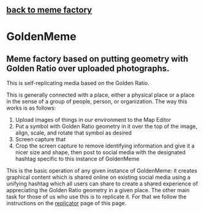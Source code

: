 ## [back to meme factory](index.html)

# GoldenMeme

## Meme factory based on putting geometry with Golden Ratio over uploaded photographs. 

This is self-replicating media based on the Golden Ratio.  

This is generally connected with a place, either a physical place or a place in the sense of a group of people, person, or organization.  The way this works is as follows:


1. Upload images of things in our environment to the Map Editor
2. Put a symbol with Golden Ratio geometry in it over the top of the image, align, scale, and rotate that symbol as desired 
3. Screen capture that
4. Crop the screen capture to remove identifying information and give it a nicer size and shape, then post to social media with the designated hashtag specific to this instance of GoldenMeme

This is the basic operation of any given instance of GoldenMeme: it creates graphical content which is shared online on existing social media using a unifying hashtag which all users can share to create a shared experience of appreciating the Golden Ratio geometry in a given place.  The other main task for those of us who use this is to replicate it.  For that we follow the instructions on the [replicator](replicator/) page of this page.
